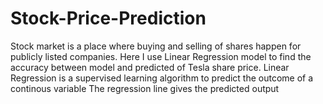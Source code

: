 # Stock-Price-Prediction
Stock market is a place where buying and selling of shares happen for publicly listed companies.  Here I use Linear Regression model to find the accuracy between model and predicted of Tesla share price.
Linear Regression is a supervised learning algorithm to predict the outcome of a continous variable
The regression line gives the predicted output

